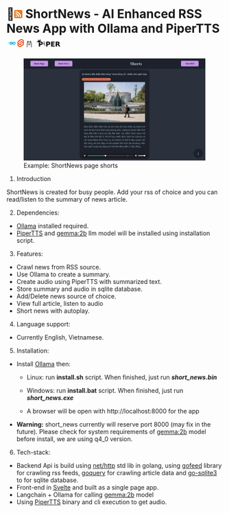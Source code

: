 # 📰<img height=19 src="./docs/rss-logo.png"> ShortNews - AI Enhanced RSS News App with Ollama and PiperTTS <img height=20 src="./docs/go-logo.png"><img height=20 src="./docs/svelte-logo.png"><img height=20 src="./docs/ollama-logo.png"> <img height=20 src="./docs/piper-logo.png">

<figure>
    <img src="./docs/home.png">
    <figcaption>Example: ShortNews page shorts</figcaption>
</figure>

1. Introduction

ShortNews is created for busy people. Add your rss of choice and you can read/listen to the summary of news article. 

2. Dependencies:

* [Ollama](https://ollama.com/) installed required.
* [PiperTTS](https://github.com/rhasspy/piper) and [gemma:2b](https://ollama.com/library/gemma) llm model will be installed using installation script.

3. Features:

* Crawl news from RSS source.
* Use Ollama to create a summary.
* Create audio using PiperTTS with summarized text.
* Store summary and audio in sqlite database.
* Add/Delete news source of choice.
* View full article, listen to audio
* Short news with autoplay.

4. Language support:
* Currently English, Vietnamese.

5. Installation:
* Install [Ollama](https://ollama.com/) then:

    * Linux: run **install.sh** script. When finished, just run ***short_news.bin***

    * Windows: run **install.bat** script. When finished, just run ***short_news.exe***
    * A browser will be open with http://localhost:8000 for the app
* **Warning:** short_news currently will reserve port 8000 (may fix in the future). Please check for system requirements of [gemma:2b](https://ollama.com/library/gemma) model before install, we are using q4_0 version.

6. Tech-stack:
* Backend Api is build using [net/http](https://pkg.go.dev/net/http) std lib in golang, using [gofeed](https://github.com/mmcdole/gofeed) library for crawling rss feeds, [goquery](https://github.com/PuerkitoBio/goquery) for crawling article data and [go-sqlite3](github.com/mattn/go-sqlite3) to for sqlite database.
* Front-end in [Svelte](https://svelte.dev/) and built as a single page app.
* Langchain + Ollama for calling [gemma:2b](https://ollama.com/library/gemma) model
* Using [PiperTTS](https://github.com/rhasspy/piper) binary and cli execution to get audio.